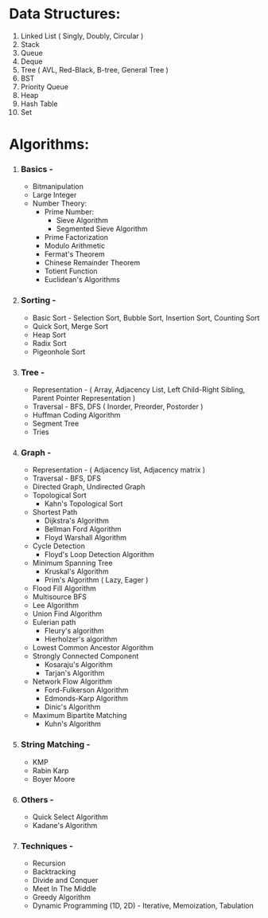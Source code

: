 # Data Structures:

1. Linked List ( Singly, Doubly, Circular )
2. Stack
3. Queue
4. Deque
5. Tree ( AVL, Red-Black, B-tree, General Tree )
6. BST
7. Priority Queue
8. Heap
9. Hash Table
10. Set

# Algorithms:

1. ### Basics -

   - Bitmanipulation
   - Large Integer
   - Number Theory:
     - Prime Number:
       - Sieve Algorithm
       - Segmented Sieve Algorithm
     - Prime Factorization
     - Modulo Arithmetic
     - Fermat's Theorem
     - Chinese Remainder Theorem
     - Totient Function
     - Euclidean's Algorithms

2. ### Sorting -

   - Basic Sort - Selection Sort, Bubble Sort, Insertion Sort, Counting Sort
   - Quick Sort, Merge Sort
   - Heap Sort
   - Radix Sort
   - Pigeonhole Sort

3. ### Tree -

   - Representation - ( Array, Adjacency List, Left Child-Right Sibling, Parent Pointer Representation )
   - Traversal - BFS, DFS ( Inorder, Preorder, Postorder )
   - Huffman Coding Algorithm
   - Segment Tree
   - Tries

4. ### Graph -

   - Representation - ( Adjacency list, Adjacency matrix )
   - Traversal - BFS, DFS
   - Directed Graph, Undirected Graph
   - Topological Sort
     - Kahn's Topological Sort
   - Shortest Path
     - Dijkstra's Algorithm
     - Bellman Ford Algorithm
     - Floyd Warshall Algorithm
   - Cycle Detection
     - Floyd's Loop Detection Algorithm
   - Minimum Spanning Tree
     - Kruskal's Algorithm
     - Prim's Algorithm ( Lazy, Eager )
   - Flood Fill Algorithm
   - Multisource BFS
   - Lee Algorithm
   - Union Find Algorithm
   - Eulerian path
     - Fleury's algorithm
     - Hierholzer's algorithm
   - Lowest Common Ancestor Algorithm
   - Strongly Connected Component
     - Kosaraju's Algorithm
     - Tarjan's Algorithm
   - Network Flow Algorithm
     - Ford-Fulkerson Algorithm
     - Edmonds-Karp Algorithm
     - Dinic's Algorithm
   - Maximum Bipartite Matching
     - Kuhn's Algorithm

5. ### String Matching -

   - KMP
   - Rabin Karp
   - Boyer Moore

6. ### Others -

   - Quick Select Algorithm
   - Kadane's Algorithm

7. ### Techniques -
   - Recursion
   - Backtracking
   - Divide and Conquer
   - Meet In The Middle
   - Greedy Algorithm
   - Dynamic Programming (1D, 2D) - Iterative, Memoization, Tabulation
